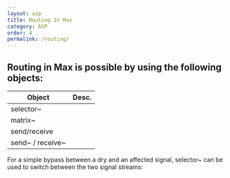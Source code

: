 ```yaml
---
layout: asp
title: Routing In Max
category: ASP
order: 4
permalink: /routing/
---
```


## Routing in Max is possible by using the following objects:

| Object           | Desc. |
| ---------------- | ----- |
| selector~        |       |
| matrix~          |       |
| send/receive     |       |
| send~ / receive~ |       |


For a simple bypass between a dry and an affected signal, selector~ can be used to switch between the two signal streams:
